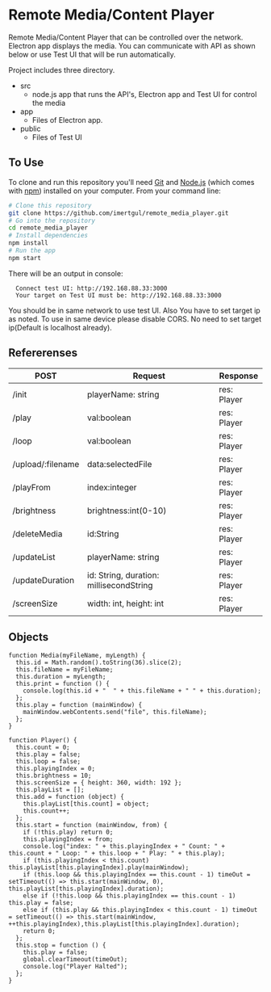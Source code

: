 # Remote Media/Content Player

Remote Media/Content Player that can be controlled over the network. Electron app displays the media. You can communicate with API as shown below or use Test UI that will be run automatically.

Project includes three directory. 

 - src
	 - node.js app that runs the API's, Electron app and Test UI for control the media
 - app
	 - Files of Electron app.
 - public
	 - Files of Test UI

## To Use

To clone and run this repository you'll need [Git](https://git-scm.com) and [Node.js](https://nodejs.org/en/download/) (which comes with [npm](http://npmjs.com)) installed on your computer. From your command line:

```bash
# Clone this repository
git clone https://github.com/imertgul/remote_media_player.git
# Go into the repository
cd remote_media_player
# Install dependencies
npm install
# Run the app
npm start
```
There will be an output  in console:

      Connect test UI: http://192.168.88.33:3000
      Your target on Test UI must be: http://192.168.88.33:3000

You should be in same network to use test UI. Also You have to set target ip as noted.
To use in same device please disable CORS. No need to set target ip(Default is localhost already).

## Refererenses

| POST| Request | Response  |
|--|--|--|
| /init | playerName: string | res: Player |
| /play| val:boolean | res: Player |
| /loop| val:boolean | res: Player |
| /upload/:filename| data:selectedFile | res: Player |
| /playFrom | index:integer | res: Player |
| /brightness| brightness:int(0-10) | res: Player |
| /deleteMedia| id:String | res: Player |
| /updateList | playerName: string | res: Player |
| /updateDuration |  id: String, duration: millisecondString  | res: Player |
| /screenSize | width: int, height: int | res: Player |

## Objects

    function Media(myFileName, myLength) {
      this.id = Math.random().toString(36).slice(2);
      this.fileName = myFileName;
      this.duration = myLength;
      this.print = function () {
        console.log(this.id + "  " + this.fileName + " " + this.duration);
      };
      this.play = function (mainWindow) {
        mainWindow.webContents.send("file", this.fileName);
      };
    }

    function Player() {
      this.count = 0;
      this.play = false;
      this.loop = false;
      this.playingIndex = 0;
      this.brightness = 10;
      this.screenSize = { height: 360, width: 192 };
      this.playList = [];
      this.add = function (object) {
        this.playList[this.count] = object;
        this.count++;
      };
      this.start = function (mainWindow, from) {
        if (!this.play) return 0;
        this.playingIndex = from;
        console.log("index: " + this.playingIndex + " Count: " + this.count + " Loop: " + this.loop + " Play: " + this.play);
        if (this.playingIndex < this.count) this.playList[this.playingIndex].play(mainWindow);
        if (this.loop && this.playingIndex == this.count - 1) timeOut = setTimeout(() => this.start(mainWindow, 0), this.playList[this.playingIndex].duration);
        else if (!this.loop && this.playingIndex == this.count - 1) this.play = false;
        else if (this.play && this.playingIndex < this.count - 1) timeOut = setTimeout(() => this.start(mainWindow, ++this.playingIndex),this.playList[this.playingIndex].duration);
        return 0;
      };
      this.stop = function () {
        this.play = false;
        global.clearTimeout(timeOut);
        console.log("Player Halted");
      };
    }


